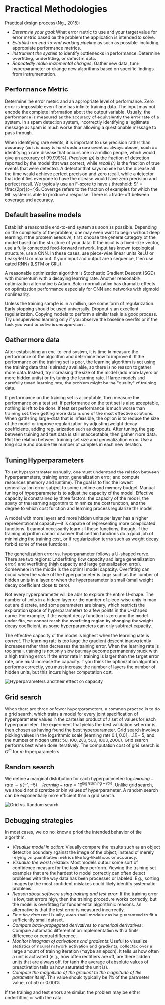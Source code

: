 # Practical Methodologies
Practical design process (Ng., 2015):

- *Determine your goal*: What error metric to use and your target value for error metric based on the problem the application is intended to solve.
- *Establish an end-to-end working pipeline* as soon as possible, including appropriate performance metrics.
- *Instrument the system* to identify bottlenecks in performance. Determine overfitting, underfitting, or defect in data. 
- *Repeatedly make incremental changes*: Gather new data, tune hyperparameter or change new algorithms based on specific findings from instrumentation.

## Performance Metric
Determine the error metric and an appropriate level of performance. Zero error is impossible even if one has infinite training data. The input may not encode the complete information about the output variable. Usually, the performance is measured as the accuracy of equivalently the error rate of a system. In a spam detection system, incorrectly identifying a legitimate message as spam is much worse than allowing a questionable message to pass through.

When identifying rare events, it is important to use precision rather than accuracy (as it is easy to hard code a rare event as always absent, such as identifying a rare disease that occurs one in a million people, which would give an accuracy of 99.999%). *Precision (p)* is the fraction of detection reported by the model that was correct, while *recall (r)* is the fraction of true events that were detected. A detector that says no one has the disease all the time would achieve perfect precision and zero recall, while a detector that identifies everyone to have the disease would have zero precision and perfect recall. We typically use  an F-score to have a threshold: $F = \frac{2pr}{p+r}$. Coverage refers to the fraction of examples for which the ML system is able to produce a response. There is a trade-off between coverage and accuracy. 

## Default baseline models
Establish a reasonable end-to-end system as soon as possible. Depending on the complexity of the problem, one may even want to begin without deep learning. If the problem needs AI, first, choose the general category of the model based on the structure of your data. If the input is a fixed-size vector, use a fully connected feed-forward network. Input has known topological structure, use a CNN. In these cases, use piece-wise linear units ReLU or LeakyReLU or max out. If your input and output are a sequence, then use gated RNNs (LSTM or GRU).

A reasonable optimization algorithm is Stochastic Gradient Descent (SGD) with momentum with a decaying learning rate. Another reasonable optimization alternative is Adam. Batch normalization has dramatic effects on optimization performance especially for CNN and networks with sigmoid nonlinearity. 

Unless the training sample is in a million, use some form of regularization. Early stopping should be used universally. Dropout is an excellent regularization. Copying models to perform a similar task is a good process. Try unsupervised learning only if you observe the baseline overfits or if the task you want to solve is unsupervised. 

## Gather more data
After establishing an end-to-end system, it is time to measure the performance of the algorithm and determine how to improve it. If the performance on the training set is poor, the learning algorithm is not using the training data that is already available, so there is no reason to gather more data. Instead, try increasing the size of the model (add more layers or more hidden units) or try tuning the learning rate. If large models and carefully tuned learning rate, the problem might be the "quality" of training data.

If performance on the training set is acceptable, then measure the performance on a test set. If performance on the test set is also acceptable, nothing is left to be done. If test set performance is much worse than training set, then getting more data is one of the most effective solutions. When gathering large-data that is infeasible, the option is to reduce the size of the model or improve regularization by adjusting weight decay coefficients, adding regularization such as dropouts. After tuning, the gap between training and test data is still unacceptable, then gather more data. Plot the relation between training set size and generalization error. Use a long scale and double the number of samples in each new iteration.

## Tuning Hyperparameters
To set hyperparameter manually, one must understand the relation between hyperparameters, training error, generalization error, and compute resources (memory and runtime). The goal is to find the lowest generalization error subject to some runtime and memory budget. Manual tuning of hyperparameter is to adjust the capacity of the model. Effective capacity is constrained by three factors: the capacity of the model, the ability of the learning algorithm to minimize the cost function, and the degree to which cost function and learning process regularize the model. 

A model with more layers and more hidden units per layer has a higher representational capacity—it is capable of representing more complicated functions. It cannot necessarily learn all these functions, though, if the training algorithm cannot discover that certain functions do a good job of minimizing the training cost, or if regularization terms such as weight decay forbid some of these functions. 

The generalization error vs. hyperparameter follows a U-shaped curve. There are two regions: Underfitting (low capacity and large generalization error) and overfitting (high capacity and large generalization error). Somewhere in the middle is the optimal model capacity. Overfitting can occur when the value of the hyperparameter is large such as the number of hidden units in a layer or when the hyperparameter is small (small weight decay coefficient close to zero). 

Not every hyperparameter will be able to explore the entire U-shape. The number of units in a hidden layer or the number of piece-wise units in max out are discrete, and some parameters are binary, which restricts the exploration space of hyperparameters to a few points in the U-shaped curve. For example, if the weight decay function is zero and the model under fits, we cannot reach the overfitting region by changing the weight decay coefficient, as some hyperparameters can only subtract capacity. 

The effective capacity of the model is highest when the learning rate is *correct*. The learning rate is too large the gradient descent inadvertently increases rather than decreases the training error. When the learning rate is too small, training is not only slow but may become permanently stuck with a high training error. If the error rate in training is larger than the target error rate, one must increase the capacity. If you think the optimization algorithm performs correctly, you must increase the number of layers the number of hidden units, but this incurs higher computation cost. 

![Hyperparameters and their effect on capacity](hyperparameters-capacity.png)

## Grid search
When there are three or fewer hyperparameters, a common practice is to do a grid search, which trains a model for every joint specification of hyperparameter values in the cartesian product of a set of values for each hyperparameter. The experiment that yields the best validation set error is then chosen as having found the best hyperparameter. Grid search involves picking values in the logarithmic scale (learning rate ${0.1, 0.01, \dots 1E-5}$, and the number of hidden units: ${50, 100, 200, 500, 1000, 2000}$). Grid search performs best when done iteratively. The computation cost of grid search is $O^m$ for $m$ hyperparameters.

## Random search
We define a marginal distribution for each hyperparameter: $\log learning-rate \sim u(-1, -5) \quad learning-rate = 10^{\log learning-rate}$. Unlike grid search, we should not discretize or bin values of hyperparameter. A random search can be exponentially more efficient than a grid search. 

![Grid vs. Random search](grid-random-search.png)

## Debugging strategies

In most cases, we do not know a priori the intended behavior of the algorithm. 

- *Visualize model in action*: Visually compare the results such as an object detection boundary against the image of the object, instead of merely relying on quantitative metrics like log-likelihood or accuracy. 
- *Visualize the worst mistake*: Most models output some sort of confidence measure for the task they perform. Viewing the training set examples that are the hardest to model correctly can often detect problems with the way data has been processed or labeled. E.g., sorting images by the most confident mistakes could likely identify systematic problems.
- *Reason about software using training and test error*: If the training error is low, test errors high, then the training procedure works correctly, but the model is overfitting for fundamental algorithmic reasons. An alternative is that the test error is measured incorrectly.
- *Fit a tiny dataset*: Usually, even small models can be guaranteed to fit a sufficiently small dataset. 
- *Compare back-propagated derivatives to numerical derivatives*: Compare automatic differentiation implementation with a finite difference or central difference. 
- *Monitor histogram of activations and gradients*: Useful to visualize statistics of neural network activation and gradients, collected over a large amount of training iteration (maybe an epoch). It tells us how often a unit is activated (e.g., how often rectifiers are off, are there hidden units that are always off, for $\tanh$ the average of absolute values of preactivation tells us how saturated the unit is).
- *Compare the magnitude of the gradient to the magnitude of the parameter itself*. This value should typically be 1% of the parameter value, not 50 or 0.001%. 

If the training and test errors are similar, the problem may be either underfitting or with the data.